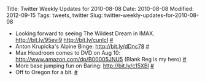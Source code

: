 Title: Twitter Weekly Updates for 2010-08-08
Date: 2010-08-08
Modified: 2012-09-15
Tags: tweets, twitter
Slug: twitter-weekly-updates-for-2010-08-08

<ul class="aktt_tweet_digest">
	<li>Looking forward to seeing The Wildest Dream in IMAX. <a href="http://bit.ly/95evi9" rel="nofollow">http://bit.ly/95evi9</a> <a href="http://bit.ly/cunIcI" rel="nofollow">http://bit.ly/cunIcI</a> <a href="http://twitter.com/pigmonkey/statuses/20072239785" class="aktt_tweet_time">#</a></li>
	<li>Anton Krupicka&#039;s Alpine Binge: <a href="http://bit.ly/dDnc78" rel="nofollow">http://bit.ly/dDnc78</a> <a href="http://twitter.com/pigmonkey/statuses/20179360792" class="aktt_tweet_time">#</a></li>
	<li>Max Headroom comes to DVD on Aug 10: <a href="http://www.amazon.com/dp/B00005JNU5" rel="nofollow">http://www.amazon.com/dp/B00005JNU5</a> (Blank Reg is my hero) <a href="http://twitter.com/pigmonkey/statuses/20183219202" class="aktt_tweet_time">#</a></li>
	<li>More base jumping fun on Baring: <a href="http://bit.ly/c15XBl" rel="nofollow">http://bit.ly/c15XBl</a> <a href="http://twitter.com/pigmonkey/statuses/20232209387" class="aktt_tweet_time">#</a></li>
	<li>Off to Oregon for a bit. <a href="http://twitter.com/pigmonkey/statuses/20404573628" class="aktt_tweet_time">#</a></li>
</ul>

